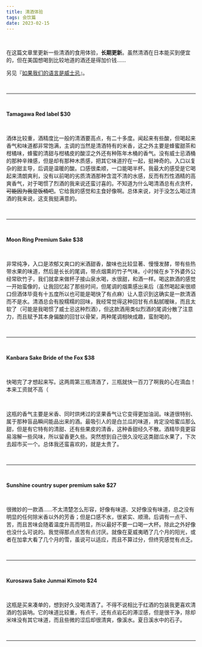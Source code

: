 ```yaml
---
title: 清酒体验
tags: 会饮篇
date: 2023-02-15
---
```




<br/>

在这篇文章里更新一些清酒的食用体验，**长期更新**。虽然清酒在日本能买到便宜的，但在美国想喝到比较地道的酒还是得加价钱……

另见『[如果我们的语言是威士忌](https://tianxianzi.me/2023/06/10/whisky/)』。

<br/>

---

<br/>

**Tamagawa Red label $30**

<br/>

酒体比较重，酒精度比一般的清酒要高点，有二十多度。闻起来有些酸，但喝起来香气和味道都非常饱满，主调的当然是清酒特有的米香，这之外主要是蜂蜜甜茶和柑橘味，蜂蜜的清甜与柑橘皮的酸涩之外还有种陈年木桶的香气。没有威士忌酒桶的那种辛辣感，但是却有那种木质感，把其它味道拧在一起，挺神奇的。入口以复杂的甜主导，后调是温暖的酸。口感很柔顺，一口能喝半杯。我最大的感受是它喝起来清朗爽利，没有以前喝的劣质清酒那种含混不清的水感，反而有烈性酒精的高爽香气，对于喝惯了烈酒的我来说还蛮讨喜的。不知道为什么喝清酒总有点贪杯，~~可能因为我是饭桶吧~~。它给我的感觉和主食好像啊。总体来说，对于没怎么喝过清酒的我来说，这支我挺满意的。

<br/>

---

<br/>

**Moon Ring Premium Sake $38**

<br/>

非常纯净，入口是浓郁又爽口的米酒甜香，酸味也比较显著、慢慢发酵，带有些热带水果的味道，然后是长长的尾调，带点烟熏的竹子气味。小时候在乡下外婆外公经常砍竹子，我们就拿来做杯子接山泉水喝，水很甜，和酒一样。喝这款酒的感觉一开始蛮像的，让我回忆起了那些时间，但尾调的烟熏感出来后（虽然喝起来很顺口但酒体毕竟有十五度所以也可能是喝快了有点麻）让人意识到这确实是一款清酒而不是水。清酒总会有股糯糯的回味，我经常觉得这种回甘有点黏腻暧昧，而且太软了（可能是我喝惯了威士忌这种烈酒），但这款酒用类似烈酒的尾调分散了注意力，而且赋予其本身偏酸的回甘以骨架，两种尾调相映成趣，蛮耐喝的。

<br/>

---

<br/>

**Kanbara Sake Bride of the Fox $38**

<br/>

快喝完了才想起来写。这两周第三瓶清酒了，三瓶就快一百刀了啊我的心在滴血！本来工资就不高（

<br/>

这瓶的香气主要是米香、同时烘烤过的坚果香气让它变得更加油润。味道很特别、属于那种盲品瞬间能品出来的酒。最吸引人的是白兰瓜的味道，肯定没哈蜜瓜那么甜，但是有它特有的清甜、还有些果皮的清香，这种香甜经久不散。酒精毕竟更容易溶解一些风味，所以留香更久些。突然想到自己很久没吃这类甜瓜水果了，下次去超市买一个。总体我还蛮喜欢的，就是太贵了。

<br/>

---

<br/>

**Sunshine country super premium sake $27**

<br/>

很微妙的一款酒……不太清楚怎么形容，好像有味道、又好像没有味道，总之没有明显的任何除米香以外的芳香；但是口感不水，很紧实、顺滑。后调有一点干、苦，而且苦味会随着温度升高而明显，所以最好不要一口喝一大杯。除此之外好像也没什么可说的。我觉得那点点苦有点讨厌。就像在夏威夷晒了几个月的阳光，或者在加拿大看了几个月的雪，虽说可以适应，而且不算过分，但终究感觉有点乏。

<br/>

---

<br/>

**Kurosawa Sake Junmai Kimoto $24**

<br/>

这瓶是买来凑单的，想到好久没喝清酒了。不得不说相比于红酒的包装我更喜欢清酒的包装呐。它的味道比较重，有点干，还有点岩石的滞涩感，但是很干净，除却米味没有其它味道，而且些微的涩后却很清爽，像溪水。夏日溪水中的石子。

<br/>

---

